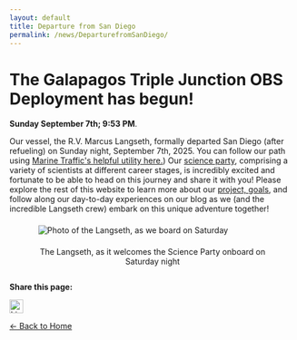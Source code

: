 ```yaml
---
layout: default
title: Departure from San Diego
permalink: /news/DeparturefromSanDiego/
---
```



<style>
  header {
    background-color: #0077be !important;
    background-image: linear-gradient(120deg, #003973, #0077be, #00c6ff) !important;
  }
</style>

# The Galapagos Triple Junction OBS Deployment has begun!

 **Sunday September 7th; 9:53 PM**.

Our vessel, the R.V. Marcus Langseth, formally departed San Diego (after refueling) on Sunday night, September 7th, 2025. You can follow our path using [Marine Traffic's helpful utility here.](https://www.marinetraffic.com/en/ais/details/ships/shipid:435849/mmsi:367059880/imo:9010137/vessel:MARCUS_G_LANGSETH))
Our [science party](https://galapagostriplejunctionobs.github.io/experiment/team/), comprising a variety of scientists at different career stages, is incredibly excited and fortunate to be able to head on this journey and share it with you! Please explore the rest of this website to learn more about our [project, goals](https://galapagostriplejunctionobs.github.io/About/Rationale), and follow along our day-to-day experiences on our blog as we (and the incredible Langseth crew) embark on this unique adventure together! 

<figure>
<img src="/assets/images/Langseth.png" alt="Photo of the Langseth, as we board on Saturday" style="max-width: 95%; height: auto; display: block; margin: 1.5em auto;" />
  <figcaption style="text-align: center;">The Langseth, as it welcomes the Science Party onboard on Saturday night</figcaption>
</figure>


<div style="margin-top: 2em;">
  <p><strong>Share this page:</strong></p>

  <a href="https://www.linkedin.com/shareArticle?mini=true&url={{ page.url | absolute_url }}&title={{ page.title | uri_escape }}" target="_blank">
    <img src="https://cdn.jsdelivr.net/npm/simple-icons@v5/icons/linkedin.svg" alt="LinkedIn" width="24" height="24">
  </a>
</div>

[← Back to Home](/)
